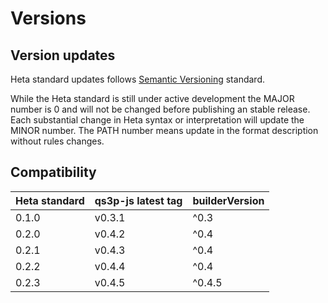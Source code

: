 # Versions

## Version updates

Heta standard updates follows [Semantic Versioning](https://semver.org/) standard.

While the Heta standard is still under active development the MAJOR number is 0 and will not be changed before publishing an stable release.
Each substantial change in Heta syntax or interpretation will update the MINOR number. The PATH number means update in the format description without rules changes.

## Сompatibility

| Heta standard | qs3p-js latest tag | builderVersion |
|---------------|--------------|----------------|
| 0.1.0 | v0.3.1 | ^0.3 |
| 0.2.0 | v0.4.2 | ^0.4 |
| 0.2.1 | v0.4.3 | ^0.4 |
| 0.2.2 | v0.4.4 | ^0.4 |
| 0.2.3 | v0.4.5 | ^0.4.5 |
